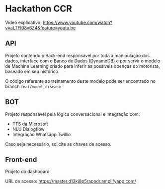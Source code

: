 # Hackathon CCR

Vídeo explicativo: https://www.youtube.com/watch?v=aLTFI08v6Z4&feature=youtu.be

## API

Projeto contendo o Back-end responsável por toda a manipulação dos dados, interface com o Banco de Dados (DynamoDB) e por servir o modelo de Machine Learning criado para inferir as possíveis doenças do motorista, baseado em seu histórico.

O código referente ao treinamento deste modelo pode ser encontrado no branch `feat/model_disease`

## BOT

Projeto responsável pela lógica conversacional e integração com:

- TTS da Microsoft
- NLU Dialogflow
- Integração Whatsapp Twillio

Caso seja necessário, solicite as chaves de acesso.


## Front-end

Projeto do dashboard

URL de acesso: https://master.d13kj8p5rapodr.amplifyapp.com/